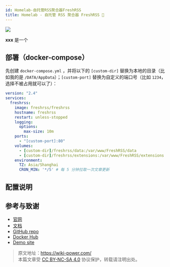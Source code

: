 ```yaml
---
id: Homelab-自托管RSS聚合器FreshRSS
title: Homelab - 自托管 RSS 聚合器 FreshRSS 🚧
---
```


![](https://wiki-media-1253965369.cos.ap-guangzhou.myqcloud.com/img/202304102312005.png)

**xxx** 是一个

## 部署（docker-compose）

先创建 `docker-compose.yml` ，并将以下的 `[custom-dir]` 替换为本地的目录（比如我的是 `/DATA/AppData`）；`[custom-port]` 替换为自定义的端口号（比如 `1234`，选择不被占用就可以了）：

```yml title="docker-compose.yml"
version: "2.4"
services:
  freshrss:
    image: freshrss/freshrss
    hostname: freshrss
    restart: unless-stopped
    logging:
      options:
        max-size: 10m
    ports:
      - "[custom-port]:80"
    volumes:
      - [custom-dir]/freshrss/data:/var/www/FreshRSS/data
      - [custom-dir]/freshrss/extensions:/var/www/FreshRSS/extensions
    environment:
      TZ: Asia/Shanghai
      CRON_MIN: '*/5' # 每 5 分钟拉取一次文章更新
```

## 配置说明

## 参考与致谢

- [官网](https://freshrss.org)
- [文档](https://github.com/FreshRSS/FreshRSS/tree/edge/Docker#docker-compose)
- [GitHub repo](https://github.com/FreshRSS/FreshRSS)
- [Docker Hub](https://hub.docker.com/r/freshrss/freshrss)
- [Demo site](https://demo.freshrss.org/i/?rid=64342708bf322)

> 原文地址：<https://wiki-power.com/>  
> 本篇文章受 [CC BY-NC-SA 4.0](https://creativecommons.org/licenses/by/4.0/deed.zh) 协议保护，转载请注明出处。
